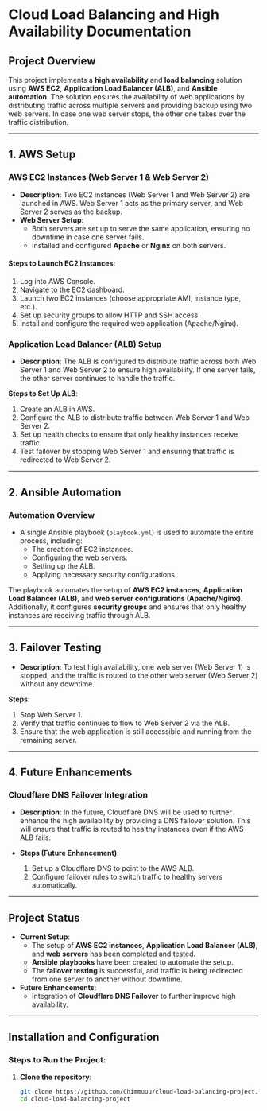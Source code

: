 # **Cloud Load Balancing and High Availability Documentation**

## **Project Overview**
This project implements a **high availability** and **load balancing** solution using **AWS EC2**, **Application Load Balancer (ALB)**, and **Ansible automation**. The solution ensures the availability of web applications by distributing traffic across multiple servers and providing backup using two web servers. In case one web server stops, the other one takes over the traffic distribution.

---

## **1. AWS Setup**

### **AWS EC2 Instances (Web Server 1 & Web Server 2)**
- **Description**: Two EC2 instances (Web Server 1 and Web Server 2) are launched in AWS. Web Server 1 acts as the primary server, and Web Server 2 serves as the backup.
- **Web Server Setup**:
  - Both servers are set up to serve the same application, ensuring no downtime in case one server fails.
  - Installed and configured **Apache** or **Nginx** on both servers.

#### **Steps to Launch EC2 Instances**:
1. Log into AWS Console.
2. Navigate to the EC2 dashboard.
3. Launch two EC2 instances (choose appropriate AMI, instance type, etc.).
4. Set up security groups to allow HTTP and SSH access.
5. Install and configure the required web application (Apache/Nginx).

### **Application Load Balancer (ALB) Setup**
- **Description**: The ALB is configured to distribute traffic across both Web Server 1 and Web Server 2 to ensure high availability. If one server fails, the other server continues to handle the traffic.
  
**Steps to Set Up ALB**:
1. Create an ALB in AWS.
2. Configure the ALB to distribute traffic between Web Server 1 and Web Server 2.
3. Set up health checks to ensure that only healthy instances receive traffic.
4. Test failover by stopping Web Server 1 and ensuring that traffic is redirected to Web Server 2.

---

## **2. Ansible Automation**

### **Automation Overview**
- A single Ansible playbook (`playbook.yml`) is used to automate the entire process, including:
  - The creation of EC2 instances.
  - Configuring the web servers.
  - Setting up the ALB.
  - Applying necessary security configurations.

The playbook automates the setup of **AWS EC2 instances**, **Application Load Balancer (ALB)**, and **web server configurations (Apache/Nginx)**. Additionally, it configures **security groups** and ensures that only healthy instances are receiving traffic through ALB.

---

## **3. Failover Testing**

- **Description**: To test high availability, one web server (Web Server 1) is stopped, and the traffic is routed to the other web server (Web Server 2) without any downtime.
  
**Steps**:
1. Stop Web Server 1.
2. Verify that traffic continues to flow to Web Server 2 via the ALB.
3. Ensure that the web application is still accessible and running from the remaining server.

---

## **4. Future Enhancements**

### **Cloudflare DNS Failover Integration**
- **Description**: In the future, Cloudflare DNS will be used to further enhance the high availability by providing a DNS failover solution. This will ensure that traffic is routed to healthy instances even if the AWS ALB fails.

- **Steps (Future Enhancement)**:
  1. Set up a Cloudflare DNS to point to the AWS ALB.
  2. Configure failover rules to switch traffic to healthy servers automatically.

---

## **Project Status**
- **Current Setup**:
  - The setup of **AWS EC2 instances**, **Application Load Balancer (ALB)**, and **web servers** has been completed and tested.
  - **Ansible playbooks** have been created to automate the setup.
  - The **failover testing** is successful, and traffic is being redirected from one server to another without downtime.
- **Future Enhancements**:
  - Integration of **Cloudflare DNS Failover** to further improve high availability.

---

## **Installation and Configuration**

### **Steps to Run the Project**:
1. **Clone the repository**:
   ```bash
   git clone https://github.com/Chimmuuu/cloud-load-balancing-project.git
   cd cloud-load-balancing-project
